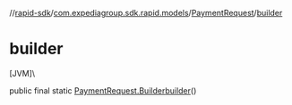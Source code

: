 //[rapid-sdk](../../../index.md)/[com.expediagroup.sdk.rapid.models](../index.md)/[PaymentRequest](index.md)/[builder](builder.md)

# builder

[JVM]\

public final static [PaymentRequest.Builder](-builder/index.md)[builder](builder.md)()
